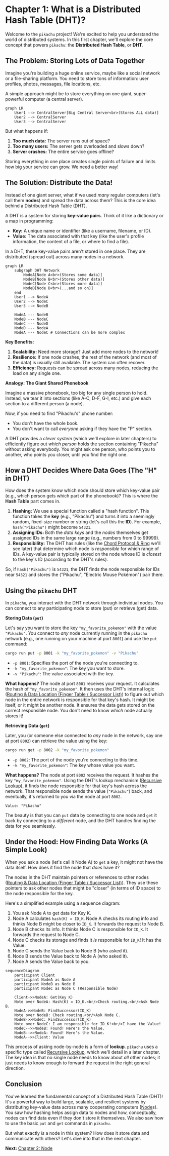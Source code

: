 # Chapter 1: What is a Distributed Hash Table (DHT)?

Welcome to the `pikachu` project! We're excited to help you understand the world of distributed systems. In this first chapter, we'll explore the core concept that powers `pikachu`: the **Distributed Hash Table**, or **DHT**.

## The Problem: Storing Lots of Data Together

Imagine you're building a huge online service, maybe like a social network or a file-sharing platform. You need to store tons of information: user profiles, photos, messages, file locations, etc.

A simple approach might be to store everything on one giant, super-powerful computer (a central server).

```mermaid
graph LR
    User1 --> CentralServer[Big Central Server<br>(Stores ALL data)]
    User2 --> CentralServer
    User3 --> CentralServer
```

But what happens if:
1.  **Too much data:** The server runs out of space?
2.  **Too many users:** The server gets overloaded and slows down?
3.  **Server crashes:** The entire service goes offline?

Storing everything in one place creates single points of failure and limits how big your service can grow. We need a better way!

## The Solution: Distribute the Data!

Instead of one giant server, what if we used *many* regular computers (let's call them **nodes**) and spread the data across them? This is the core idea behind a Distributed Hash Table (DHT).

A DHT is a system for storing **key-value pairs**. Think of it like a dictionary or a map in programming:

*   **Key:** A unique name or identifier (like a username, filename, or ID).
*   **Value:** The data associated with that key (like the user's profile information, the content of a file, or where to find a file).

In a DHT, these key-value pairs aren't stored in one place. They are distributed (spread out) across many nodes in a network.

```mermaid
graph LR
    subgraph DHT Network
        NodeA[Node A<br>(Stores some data)]
        NodeB[Node B<br>(Stores other data)]
        NodeC[Node C<br>(Stores more data)]
        NodeD[Node D<br>(...and so on)]
    end
    User1 --> NodeA
    User2 --> NodeC
    User3 --> NodeB

    NodeA --- NodeB
    NodeB --- NodeC
    NodeC --- NodeD
    NodeD --- NodeA
    NodeA --- NodeC # Connections can be more complex
```

**Key Benefits:**

1.  **Scalability:** Need more storage? Just add more nodes to the network!
2.  **Resilience:** If one node crashes, the rest of the network (and most of the data) is usually still available. The system can often recover.
3.  **Efficiency:** Requests can be spread across many nodes, reducing the load on any single one.

**Analogy: The Giant Shared Phonebook**

Imagine a massive phonebook, too big for any single person to hold. Instead, we tear it into sections (like A-C, D-F, G-I, etc.) and give each section to a different person (a node).

Now, if you need to find "Pikachu's" phone number:
*   You don't have the whole book.
*   You don't want to call *everyone* asking if they have the "P" section.

A DHT provides a *clever system* (which we'll explore in later chapters) to efficiently figure out *which person* holds the section containing "Pikachu" without asking everybody. You might ask one person, who points you to another, who points you closer, until you find the right one.

## How a DHT Decides Where Data Goes (The "H" in DHT)

How does the system know which node should store which key-value pair (e.g., which person gets which part of the phonebook)? This is where the **Hash Table** part comes in.

1.  **Hashing:** We use a special function called a "hash function". This function takes the **key** (e.g., "Pikachu") and turns it into a seemingly random, fixed-size number or string (let's call this the **ID**). For example, `hash("Pikachu")` might become `54321`.
2.  **Assigning IDs:** Both the *data keys* and the *nodes* themselves get assigned IDs in the same large range (e.g., numbers from 0 to 99999).
3.  **Responsibility:** The DHT has rules (like the [Chord Protocol & Ring](03_chord_protocol___ring_.md) we'll see later) that determine which node is *responsible* for which range of IDs. A key-value pair is typically stored on the node whose ID is *closest* to the key's ID (according to the DHT's rules).

So, if `hash("Pikachu")` is `54321`, the DHT finds the node responsible for IDs near `54321` and stores the ("Pikachu", "Electric Mouse Pokémon") pair there.

## Using the `pikachu` DHT

In `pikachu`, you interact with the DHT network through individual nodes. You can connect to any participating node to store (put) or retrieve (get) data.

**Storing Data (`put`)**

Let's say you want to store the key `"my_favorite_pokemon"` with the value `"Pikachu"`. You connect to *any* node currently running in the `pikachu` network (e.g., one running on your machine at port `8001`) and use the `put` command:

```bash
cargo run put -p 8001 -k "my_favorite_pokemon" -v "Pikachu"
```

*   `-p 8001`: Specifies the port of the node you're connecting to.
*   `-k "my_favorite_pokemon"`: The key you want to store.
*   `-v "Pikachu"`: The value associated with the key.

**What happens?**
The node at port `8001` receives your request. It calculates the hash of `"my_favorite_pokemon"`. It then uses the DHT's internal logic ([Routing & Data Location (Finger Table / Successor List)](04_routing___data_location__finger_table___successor_list__.md)) to figure out which node in the entire network is responsible for that key's hash. It might be itself, or it might be another node. It ensures the data gets stored on the correct responsible node. You don't need to know *which* node actually stores it!

**Retrieving Data (`get`)**

Later, you (or someone else connected to *any* node in the network, say one at port `8002`) can retrieve the value using the key:

```bash
cargo run get -p 8002 -k "my_favorite_pokemon"
```

*   `-p 8002`: The port of the node you're connecting to this time.
*   `-k "my_favorite_pokemon"`: The key whose value you want.

**What happens?**
The node at port `8002` receives the request. It hashes the key `"my_favorite_pokemon"`. Using the DHT's lookup mechanism ([Recursive Lookup](05_recursive_lookup_.md)), it finds the node responsible for that key's hash across the network. That responsible node sends the value (`"Pikachu"`) back, and eventually, it's returned to you via the node at port `8002`.

```
Value: "Pikachu"
```

The beauty is that you can `put` data by connecting to one node and `get` it back by connecting to a *different* node, and the DHT handles finding the data for you seamlessly.

## Under the Hood: How Finding Data Works (A Simple Look)

When you ask a node (let's call it Node A) to `get` a key, it might not have the data itself. How does it find the node that *does* have it?

The nodes in the DHT maintain pointers or references to other nodes ([Routing & Data Location (Finger Table / Successor List)](04_routing___data_location__finger_table___successor_list__.md)). They use these pointers to ask other nodes that might be "closer" (in terms of ID space) to the node responsible for the key.

Here's a simplified example using a sequence diagram:

1.  You ask Node A to get data for Key K.
2.  Node A calculates `hash(K) = ID_K`. Node A checks its routing info and thinks Node B might be closer to `ID_K`. It forwards the request to Node B.
3.  Node B checks its info. It thinks Node C is responsible for `ID_K`. It forwards the request to Node C.
4.  Node C checks its storage and finds it *is* responsible for `ID_K`! It has the Value.
5.  Node C sends the Value back to Node B (who asked it).
6.  Node B sends the Value back to Node A (who asked it).
7.  Node A sends the Value back to you.

```mermaid
sequenceDiagram
    participant Client
    participant NodeA as Node A
    participant NodeB as Node B
    participant NodeC as Node C (Responsible Node)

    Client->>NodeA: Get(Key K)
    Note over NodeA: Hash(K) = ID_K.<br/>Check routing.<br/>Ask Node B.
    NodeA->>NodeB: FindSuccessor(ID_K)
    Note over NodeB: Check routing.<br/>Ask Node C.
    NodeB->>NodeC: FindSuccessor(ID_K)
    Note over NodeC: I am responsible for ID_K!<br/>I have the Value!
    NodeC-->>NodeB: Found! Here's the Value.
    NodeB-->>NodeA: Found! Here's the Value.
    NodeA-->>Client: Value
```

This process of asking node-by-node is a form of **lookup**. `pikachu` uses a specific type called [Recursive Lookup](05_recursive_lookup_.md), which we'll detail in a later chapter. The key idea is that no single node needs to know about *all* other nodes; it just needs to know enough to forward the request in the right general direction.

## Conclusion

You've learned the fundamental concept of a Distributed Hash Table (DHT)! It's a powerful way to build large, scalable, and resilient systems by distributing key-value data across many cooperating computers ([Node](02_node_.md)s). You saw how hashing helps assign data to nodes and how, conceptually, nodes can find data even if they don't store it themselves. We also saw how to use the basic `put` and `get` commands in `pikachu`.

But what exactly *is* a node in this system? How does it store data and communicate with others? Let's dive into that in the next chapter.

**Next:** [Chapter 2: Node](02_node_.md)

